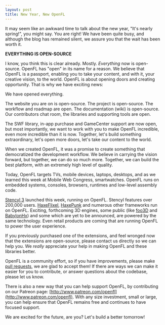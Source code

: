 ```yaml
---
layout: post
title: New Year, New OpenFL
---
```

It may seem like an awkward time to talk about the new year, "It's nearly spring!", you might say. You are right! We have been quite busy, and although the blog has remained silent, we assure you that the wait has been worth it. 

**EVERYTHING IS OPEN-SOURCE**

I know, you think this is clear already. Mostly. _Everything_ now is open-source. OpenFL has "open" in its name for a reason. We believe that OpenFL is a passport, enabling you to take your content, and with it, your creative vision, to the world. OpenFL is about opening doors and creating opportunity. That is why we have exciting news:

We have opened everything.

The website you are on is open-source. The project is open-source. The workflow and roadmap are open. The documentation (wiki) is open-source. Our contributors chat room, the libraries and supporting tools are open.

The SWF library, in-app purchase and GameCenter support are now open, but most importantly, we want to work with you to make OpenFL incredible, even more incredible than it is now. Together, let's build something extraordinary, let's open more doors, let's take our content to the world.

When we created OpenFL, it was a promise to create something that democratized the development workflow. We believe in carrying the vision forward, but together, we can do so much more. Together, we can build the best platform, with an extremely high level of quality.

Today, OpenFL targets TVs, mobile devices, laptops, desktops, and as we learned this week at Mobile Web Congress, smartwatches. OpenFL runs on embedded systems, consoles, browsers, runtimes and low-level assembly code.

[Stencyl 3](http://stencyl.com/) launched this week, running on OpenFL. Stencyl features over 200,000 users. [HaxeFlixel](http://haxeflixel.com/), [HaxePunk](http://haxepunk.com) and numerous other frameworks run on OpenFL. Exciting, forthcoming 3D engines, some public (like [foo3D](http://foo3d.developium.net/) and [BabylonHx](https://github.com/vujadin/BabylonHx)) and some which are yet to be announced, are powered by the same technology. Even retail products are coming that are running OpenFL to power the user experience.

If you previously purchased one of the extensions, and feel wronged now that the extensions are open-source, please contact us directly so we can help you. We _really_ appreciate your help in making OpenFL and these libraries better.

OpenFL is a community effort, so if you have improvements, please make [pull requests](https://github.com/openfl), we are glad to accept them! If there are ways we can make it easier for you to contribute, or answer questions about the codebase, please let us know.

There is also a new way that you can help support OpenFL, by contributing on our Patreon page: [http://www.patreon.com/openfl](http://www.patreon.com/openfl). With any size investment, small or large, you can help ensure that OpenFL remains free and continues to have focused support.

We are excited for the future, are you? Let's build a better tomorrow!